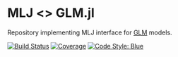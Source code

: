 # MLJ <> GLM.jl

Repository implementing MLJ interface for 
[GLM](https://github.com/JuliaStats/GLM.jl) models.


[![Build Status](https://github.com/alan-turing-institute/MLJGLMInterface.jl/workflows/CI/badge.svg)](https://github.com/alan-turing-institute/MLJGLMInterface.jl/actions)
[![Coverage](https://coveralls.io/repos/github/alan-turing-institute/MLJGLMInterface.jl/badge.svg?branch=master)](http://codecov.io/github/alan-turing-institute/MLJGLMInterface.jl?branch=master)
[![Code Style: Blue](https://img.shields.io/badge/code%20style-blue-4495d1.svg)](https://github.com/invenia/BlueStyle)

